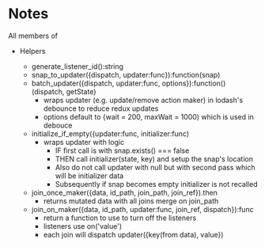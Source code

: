# Notes

All members of 

* Helpers

  * generate\_listener\_id\(\):string
  * snap\_to\_updater\({dispatch, updater:func}\):function\(snap\)
  * batch\_updater\({dispatch, updater:func, options}\):function\(\)\(dispatch, getState\)
    * wraps updater \(e.g. update/remove action maker\) in lodash's debounce to reduce redux updates
    * options default to {wait = 200, maxWait = 1000\) which is used in debouce
  * initialize\_if\_empty\({updater:func, initializer:func\)
    * wraps updater with logic
      * IF first call is with snap.exists\(\) === false
      * THEN call initializer\(state, key\) and setup the snap's location
      * Also do not call updater with null but with second pass which will be initializer data
      * Subsequently if snap becomes empty initializer is not recalled
  * join\_once\_maker\({data, id\_path, join\_path, join\_ref}\).then
    * returns mutated data with all joins merge on join\_path
  * join\_on\_maker\({data, id\_path, updater:func, join\_ref, dispatch}\):func
    * return a function to use to turn off the listeners
    * listeners use on\('value'\)
    * each join will dispatch updater\({key\(from data\), value}\)



